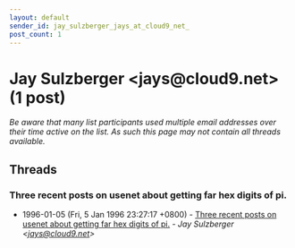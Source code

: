 ```yaml
---
layout: default
sender_id: jay_sulzberger_jays_at_cloud9_net_
post_count: 1
---
```


# Jay Sulzberger <jays<span>@</span>cloud9.net> (1 post)

_Be aware that many list participants used multiple email addresses over their time active on the list. As such this page may not contain all threads available._

## Threads

### Three recent posts on usenet about getting far hex digits of pi.
+ 1996-01-05 (Fri, 5 Jan 1996 23:27:17 +0800) - [Three recent posts on usenet about getting far hex digits of pi.](/archive/1996/01/b96b85c35b1e34d78ff077a7968960193b3e5b93122a3fb91d2fcc53ebec44c8) - _Jay Sulzberger \<jays@cloud9.net\>_

